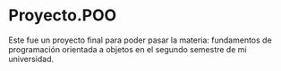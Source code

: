 # Proyecto.POO
Este fue un proyecto final para poder pasar la materia: fundamentos de programación orientada a objetos en el segundo semestre de mi universidad.
